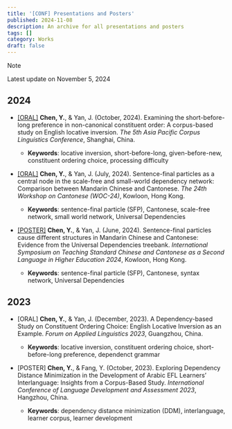 ```yaml
---
title: '[CONF] Presentations and Posters'
published: 2024-11-08
description: An archive for all presentations and posters
tags: []
category: Works
draft: false
---
```


> [!NOTE]  
> Latest update on November 5, 2024

## 2024
- <a href="\files\24-10-oral.pdf">[ORAL]</a> **Chen, Y.**, & Yan, J. (October, 2024). Examining the short-before-long preference in non-canonical constituent order: A corpus-based study on English locative inversion. *The 5th Asia Pacific Corpus Linguistics Conference*, Shanghai, China.
    - **Keywords**: locative inversion, short-before-long, given-before-new, constituent ordering choice, processing difficulty 

- <a href="\files\24-07-oral.pdf">[ORAL]</a> **Chen, Y.**, & Yan, J. (July, 2024). Sentence-final particles as a central node in the scale-free and small-world dependency network: Comparison between Mandarin Chinese and Cantonese. *The 24th Workshop on Cantonese (WOC-24)*, Kowloon, Hong Kong.
    - **Keywords**: sentence-final particle (SFP), Cantonese, scale-free network, small world network, Universal Dependencies

- <a href="\files\24-06-poster.pdf">[POSTER]</a> **Chen, Y.**, & Yan, J. (June, 2024). Sentence-final particles cause different structures in Mandarin Chinese and Cantonese: Evidence from the Universal Dependencies treebank. *International Symposium on Teaching Standard Chinese and Cantonese as a Second Language in Higher Education 2024*, Kowloon, Hong Kong.
    - **Keywords**: sentence-final particle (SFP), Cantonese, syntax network, Universal Dependencies

## 2023
- [ORAL] **Chen, Y.**, & Yan, J. (December, 2023). A Dependency-based Study on Constituent Ordering Choice: English Locative Inversion as an Example. *Forum on Applied Linguistics 2023*, Guangzhou, China.
    - **Keywords**: locative inversion, constituent ordering choice, short-before-long preference, dependenct grammar

- [POSTER] **Chen, Y.**, & Fang, Y. (October, 2023). Exploring Dependency Distance Minimization in the Development of Arabic EFL Learners’ Interlanguage: Insights from a Corpus-Based Study.
*International Conference of Language Development and Assessment 2023*, Hangzhou, China.
    - **Keywords**: dependency distance minimization (DDM), interlanguage, learner corpus, learner development
